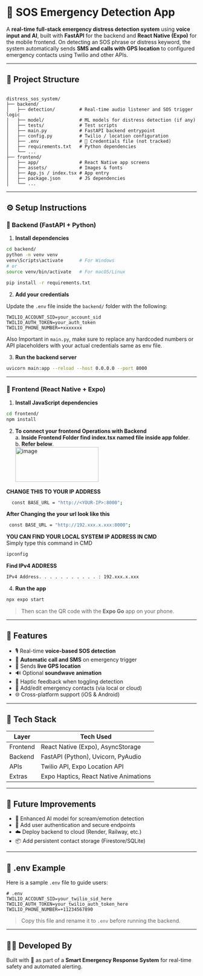 # 🚨 SOS Emergency Detection App

A **real-time full-stack emergency distress detection system** using **voice input and AI**, built with **FastAPI** for the backend and **React Native (Expo)** for the mobile frontend. On detecting an SOS phrase or distress keyword, the system automatically sends **SMS and calls with GPS location** to configured emergency contacts using Twilio and other APIs.

---

## 📁 Project Structure

```

distress_sos_system/
├── backend/
│   ├── detection/         # Real-time audio listener and SOS trigger logic
│   ├── model/             # ML models for distress detection (if any)
│   ├── tests/             # Test scripts
│   ├── main.py            # FastAPI backend entrypoint
│   ├── config.py          # Twilio / location configuration
│   ├── .env               # 🔐 Credentials file (not tracked)
│   ├── requirements.txt   # Python dependencies
│   └── ...
├── frontend/
│   ├── app/               # React Native app screens
│   ├── assets/            # Images & fonts
│   ├── App.js / index.tsx # App entry
│   ├── package.json       # JS dependencies
│   └── ...

````

---

## ⚙️ Setup Instructions

### 📌 Backend (FastAPI + Python)

1. **Install dependencies**

```bash
cd backend/
python -m venv venv
venv\Scripts\activate      # For Windows
# or
source venv/bin/activate   # For macOS/Linux

pip install -r requirements.txt
````

2. **Add your credentials**

Update the `.env` file inside the `backend/` folder with the following:

```env
TWILIO_ACCOUNT_SID=your_account_sid
TWILIO_AUTH_TOKEN=your_auth_token
TWILIO_PHONE_NUMBER=+xxxxxxx
```

Also Important in `main.py`, make sure to replace any hardcoded numbers or API placeholders with your actual credentials same as env file.

3. **Run the backend server**

```bash
uvicorn main:app --reload --host 0.0.0.0 --port 8000
```

---

### 📱 Frontend (React Native + Expo)

1. **Install JavaScript dependencies**

```bash
cd frontend/
npm install
```

2. **To connect your frontend Operations with Backend**<br>
       a. **Inside Frontend Folder find index.tsx named file inside app folder**.<br>
       b. **Refer below**.<br>
   <img width="220" height="92" alt="image" src="https://github.com/user-attachments/assets/e9a4c6a1-db94-4150-9786-634c29051de7" />

**CHANGE THIS TO YOUR IP ADDRESS**
 ```bash
   const BASE_URL = "http://<YOUR-IP>:8000";
 ```
**After Changing the your url look like this**
```bash
 const BASE_URL = "http://192.xxx.x.xxx:8000";
```

**YOU CAN FIND YOUR LOCAL SYSTEM IP ADDRESS IN CMD**<br>
Simply type this command in CMD
```bash
ipconfig
```

**Find IPv4 ADDRESS**
```bash
IPv4 Address. . . . . . . . . . . : 192.xxx.x.xxx
```

4. **Run the app**

```bash
npx expo start
```

> Then scan the QR code with the **Expo Go** app on your phone.

---

## 📲 Features

* 🎙 Real-time **voice-based SOS detection**
* 📡 **Automatic call and SMS** on emergency trigger
* 📍 Sends **live GPS location**
* 🔊 Optional **soundwave animation**
* 📳 Haptic feedback when toggling detection
* 📇 Add/edit emergency contacts (via local or cloud)
* 🌐 Cross-platform support (iOS & Android)

---

## 🔐 Tech Stack

| Layer    | Tech Used                             |
| -------- | ------------------------------------- |
| Frontend | React Native (Expo), AsyncStorage     |
| Backend  | FastAPI (Python), Uvicorn, PyAudio    |
| APIs     | Twilio API, Expo Location API         |
| Extras   | Expo Haptics, React Native Animations |

---

## 🚀 Future Improvements

* 🧠 Enhanced AI model for scream/emotion detection
* 🔐 Add user authentication and secure endpoints
* ☁️ Deploy backend to cloud (Render, Railway, etc.)
* 📦 Add persistent contact storage (Firestore/SQLite)

---

## 📁 .env Example

Here is a sample `.env` file to guide users:

```env
# .env
TWILIO_ACCOUNT_SID=your_twilio_sid_here
TWILIO_AUTH_TOKEN=your_twilio_auth_token_here
TWILIO_PHONE_NUMBER=+11234567890
```

> Copy this file and rename it to `.env` before running the backend.

---

## 👨‍💻 Developed By

Built with 💙 as part of a **Smart Emergency Response System** for real-time safety and automated alerting.

